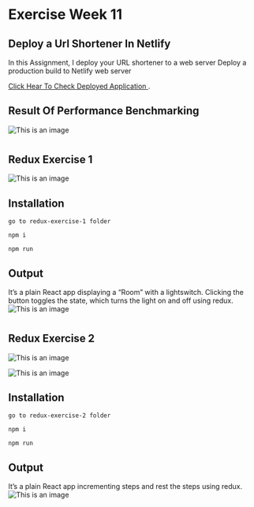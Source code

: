 # Exercise Week 11

## Deploy a Url Shortener In Netlify

In this Assignment, I deploy your URL shortener to a web server
Deploy a production build to Netlify web server

[Click Hear To Check Deployed Application ](https://dashing-madeleine-b50e5b.netlify.app/).

## Result Of Performance Benchmarking

![This is an image](https://i.postimg.cc/RV6Xtb8c/Lighthouse-Report-Viewer.png)

#

## Redux Exercise 1

![This is an image](https://i.postimg.cc/rsdCSKh8/q1.png)

## Installation

```
go to redux-exercise-1 folder

npm i

npm run
```

## Output

It’s a plain React app displaying a “Room” with a lightswitch. Clicking the button toggles the state, which turns the light on and off using redux.
![This is an image](https://i.postimg.cc/0yGGdgCJ/a1.png)

#

## Redux Exercise 2

![This is an image](https://i.postimg.cc/1zRQyqR7/Screenshot-2022-11-22-014234.png)

![This is an image](https://i.postimg.cc/76VXw569/Screenshot-2022-11-22-014428.png)

## Installation

```
go to redux-exercise-2 folder

npm i

npm run
```

## Output

It’s a plain React app incrementing steps and rest the steps using redux.
![This is an image](https://i.postimg.cc/zv4hrNnp/Screenshot-2022-11-22-014551.png)
